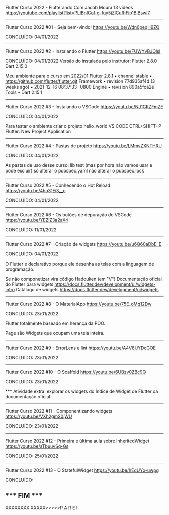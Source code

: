 Flutter Curso 2022 - Flutterando
Com Jacob Moura
13 vídeos
https://youtube.com/playlist?list=PLlBnICoI-g-fuy5jZiCufhFip1BlBswI7

----------------------------------------------------------------------------------
Flutter Curso 2022 #01 - Seja bem-vindo!
https://youtu.be/Wdn6peqH9ZQ

CONCLUÍDO: 04/01/2022

----------------------------------------------------------------------------------
Flutter Curso 2022 #2 - Instalando o Flutter
https://youtu.be/FUWYvBJOlsI

CONCLUÍDO: 04/01/2022
Versão do instalada pelo instrutor: 
Flutter 2.8.0
Dart 2.15.0

Meu ambiente para o curso em 2022/01
Flutter 2.8.1 • channel stable • https://github.com/flutter/flutter.git
Framework • revision 77d935af4d (3 weeks ago) • 2021-12-16 08:37:33 -0800
Engine • revision 890a5fca2e
Tools • Dart 2.15.1

----------------------------------------------------------------------------------
Flutter Curso 2022 #3 - Instalando o VSCode
https://youtu.be/NJ1GItZFmZE

CONCLUÍDO: 04/01/2022

Para testar o ambiente criar o projeto hello_world
VS CODE
CTRL+SHIFT+P
Flutter: New Project
Application

----------------------------------------------------------------------------------
Flutter Curso 2022 #4 - Pastas de projeto
https://youtu.be/LMmvZXNTHRU

CONCLUÍDO: 04/01/2022

As pastas de uso desse curso:
lib
test (mas por hora não vamos usar e pode excluir)
só alterar o pubspec.yaml
não alterar o pubspec.lock

----------------------------------------------------------------------------------
Flutter Curso 2022 #5 - Conhecendo o Hot Reload
https://youtu.be/4ho31Ei3__o

CONCLUÍDO: 04/01/2022

----------------------------------------------------------------------------------
Flutter Curso 2022 #6 - Os botões de depuração do VSCode
https://youtu.be/YEZlZ3a2aX4

CONCLUÍDO: 11/01/2022

----------------------------------------------------------------------------------
Flutter Curso 2022 #7 - Criação de widgets
https://youtu.be/u6Q60aDbE_E

CONCLUÍDO: 04/01/2022

O Flutter é declarativo porque ele desenha as telas com a linguagem de programação.

Se não componetizar vira código Hadouken (em "V")
Documentação oficial do Flutter para widgets
https://docs.flutter.dev/development/ui/widgets-intro
Catálogo de widgets 
https://docs.flutter.dev/development/ui/widgets

----------------------------------------------------------------------------------
Flutter Curso 2022 #8 - O MaterialApp
https://youtu.be/75E_oMq12Dw

CONCLUÍDO: 23/01/2022

Flutter totalmente baseado em herança da POO.

Page são Widgets que ocupam uma tela inteira.

----------------------------------------------------------------------------------
Flutter Curso 2022 #9 - ErrorLens e lint
https://youtu.be/A4V8UYDcGOE

CONCLUÍDO: 23/01/2022

----------------------------------------------------------------------------------
Flutter Curso 2022 #10 - O Scaffold
https://youtu.be/6UBzv0ZBc9Q

CONCLUÍDO: 23/01/2022

*** Atividade extra: explorar os widgets do Índice de Widget de Flutter da documentação oficial


----------------------------------------------------------------------------------
Flutter Curso 2022 #11 - Componentizando widgets
https://youtu.be/VXh2gmS0jWU

CONCLUÍDO: 23/01/2022


----------------------------------------------------------------------------------
Flutter Curso 2022 #12 - Primeira e última aula sobre InheritedWidget
https://youtu.be/aTbuuvSq-Gs

CONCLUÍDO: 25/01/2022


----------------------------------------------------------------------------------
Flutter Curso 2022 #13 - O StatefulWidget
https://youtu.be/hEdUYx-uwpg

CONCLUÍDO:




*** FIM ***
--------------------------------------
XXXXXXXX XXXXX>>>>>P A R E I
